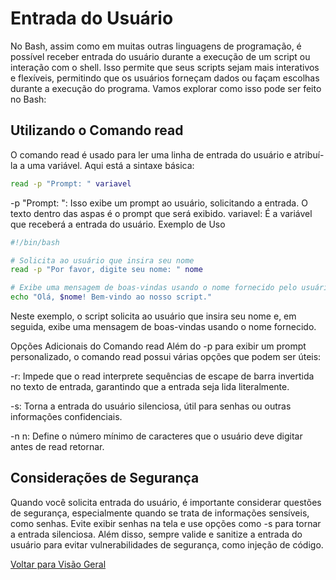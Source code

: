 # Entrada do Usuário

No Bash, assim como em muitas outras linguagens de programação, é possível receber entrada do usuário durante a execução de um script ou interação com o shell. Isso permite que seus scripts sejam mais interativos e flexíveis, permitindo que os usuários forneçam dados ou façam escolhas durante a execução do programa. Vamos explorar como isso pode ser feito no Bash:

## Utilizando o Comando read
O comando read é usado para ler uma linha de entrada do usuário e atribuí-la a uma variável. Aqui está a sintaxe básica:

```bash
read -p "Prompt: " variavel
```

-p "Prompt: ": Isso exibe um prompt ao usuário, solicitando a entrada. O texto dentro das aspas é o prompt que será exibido.
variavel: É a variável que receberá a entrada do usuário.
Exemplo de Uso
```bash
#!/bin/bash

# Solicita ao usuário que insira seu nome
read -p "Por favor, digite seu nome: " nome

# Exibe uma mensagem de boas-vindas usando o nome fornecido pelo usuário
echo "Olá, $nome! Bem-vindo ao nosso script."
```

Neste exemplo, o script solicita ao usuário que insira seu nome e, em seguida, exibe uma mensagem de boas-vindas usando o nome fornecido.

Opções Adicionais do Comando read
Além do -p para exibir um prompt personalizado, o comando read possui várias opções que podem ser úteis:

-r: Impede que o read interprete sequências de escape de barra invertida no texto de entrada, garantindo que a entrada seja lida literalmente.

-s: Torna a entrada do usuário silenciosa, útil para senhas ou outras informações confidenciais.

-n n: Define o número mínimo de caracteres que o usuário deve digitar antes de read retornar.


## Considerações de Segurança
Quando você solicita entrada do usuário, é importante considerar questões de segurança, especialmente quando se trata de informações sensíveis, como senhas. Evite exibir senhas na tela e use opções como -s para tornar a entrada silenciosa. Além disso, sempre valide e sanitize a entrada do usuário para evitar vulnerabilidades de segurança, como injeção de código.

[Voltar para Visão Geral](../visao_geral.md)